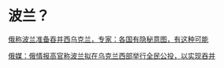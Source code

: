 # 波兰？

[俄称波兰准备吞并西乌克兰，专家：各国有隐秘意图，有这种可能](https://www.163.com/dy/article/HNH19JA10515CCSC.html)

<ImgView title="波兰" url="https://z.wiki/autoupload/20221201/1yVo.1564X1786-image.png" />

[俄媒：俄情报高官称波兰拟在乌克兰西部举行全民公投，以实现吞并](https://www.163.com/dy/article/HNGTCKG00514R9OJ.html)

<ImgView title="波兰" url="https://z.wiki/autoupload/20221201/eZfe.1414X1812-image.png" />
